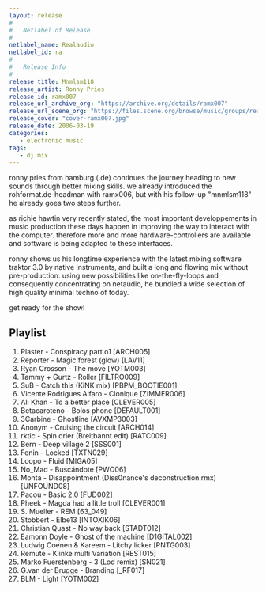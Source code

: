 ```yaml
---
layout: release
#
#   Netlabel of Release
#
netlabel_name: Realaudio
netlabel_id: ra
#
#   Release Info
#
release_title: Mnmlsm118
release_artist: Ronny Pries
release_id: ramx007
release_url_archive_org: "https://archive.org/details/ramx007"
release_url_scene_org: "https://files.scene.org/browse/music/groups/realaudio/"
release_cover: "cover-ramx007.jpg"
release_date: 2006-03-19
categories:
   - electronic music
tags:
   - dj mix
---
```

ronny pries from hamburg (.de) continues the journey heading to new sounds through better mixing skills. we already introduced the rohformat.de-headman with ramx006, but with his follow-up "mnmlsm118" he already goes two steps further.

as richie hawtin very recently stated, the most important developpements in music production these days happen in improving the way to interact with the computer. therefore more and more hardware-controllers are available and software is being adapted to these interfaces.

ronny shows us his longtime experience with the latest mixing software traktor 3.0 by native instruments, and built a long and flowing mix without pre-production. using new possibilities like on-the-fly-loops and consequently concentrating on netaudio, he bundled a wide selection of high quality minimal techno of today.

get ready for the show!



## Playlist

01. Plaster - Conspiracy part o1 [ARCH005]
02. Reporter - Magic forest (glow) [LAV11]
03. Ryan Crosson - The move [YOTM003]
04. Tammy + Gurtz - Roller [FILTRO009]
05. SuB - Catch this (KiNK mix) [PBPM_BOOTIE001]
06. Vicente Rodrigues Alfaro - Clonique [ZIMMER006]
07. Ali Khan - To a better place [CLEVER005]
08. Betacaroteno - Bolos phone [DEFAULT001]
09. 3Carbine - Ghostline [AVXMP3003]
10. Anonym - Cruising the circuit [ARCH014]
11. rktic - Spin drier (Breitbannt edit) [RATC009]
12. Bern - Deep village 2 [SSS001]
13. Fenin - Locked [TXTN029]
14. Loopo - Fluid [MIGA05]
15. No_Mad - Buscándote [PWO06]
16. Monta - Disappointment (Diss0nance's deconstruction rmx) [UNFOUND08]
17. Pacou - Basic 2.0 [FUD002]
18. Pheek - Magda had a little troll [CLEVER001]
19. S. Mueller - REM [63_049]
20. Stobbert - Elbe13 [INTOXIK06]
21. Christian Quast - No way back [STADT012]
22. Eamonn Doyle - Ghost of the machine [D1GITAL002]
23. Ludwig Coenen &amp; Kareem - Litchy licker [PNTG003]
24. Remute - Klinke multi Variation [REST015]
25. Marko Fuerstenberg - 3 (Lod remix) [SN021]
26. G.van der Brugge - Branding [_RF017]
27. BLM - Light [YOTM002]

